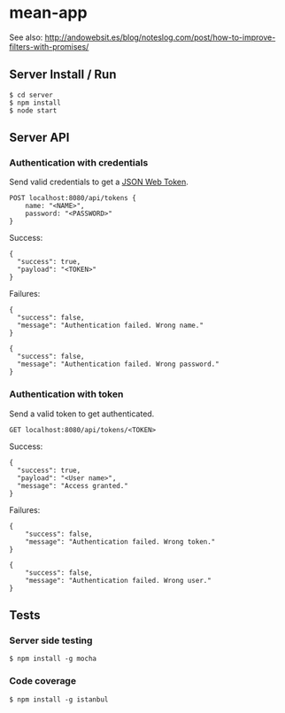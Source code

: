 # mean-app

See also: http://andowebsit.es/blog/noteslog.com/post/how-to-improve-filters-with-promises/


## Server Install / Run

    $ cd server
    $ npm install
    $ node start


## Server API


### Authentication with credentials
Send valid credentials to get a [JSON Web Token](https://github.com/auth0/node-jsonwebtoken).

    POST localhost:8080/api/tokens {
        name: "<NAME>", 
        password: "<PASSWORD>"
    }

Success:

    {
      "success": true,
      "payload": "<TOKEN>"
    }

Failures:

    {
      "success": false,
      "message": "Authentication failed. Wrong name."
    }

    {
      "success": false,
      "message": "Authentication failed. Wrong password."
    }


### Authentication with token
Send a valid token to get authenticated.

    GET localhost:8080/api/tokens/<TOKEN>

Success:

    {
      "success": true,
      "payload": "<User name>",
      "message": "Access granted."
    }

Failures:

    {
        "success": false,
        "message": "Authentication failed. Wrong token."
    }

    {
        "success": false,
        "message": "Authentication failed. Wrong user."
    }


## Tests

### Server side testing
    $ npm install -g mocha

### Code coverage
    $ npm install -g istanbul

